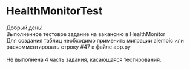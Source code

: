 # HealthMonitorTest
Добрый день!
<br>
Выполненное тестовое задание на вакансию в HealthMonitor
<br>
Для создания таблиц необходимо применить миграции alembic или раскомментировать строку #47 в файле app.py
<br><br>
Не выполнена 4 часть задания, касающаяся тестирования.
